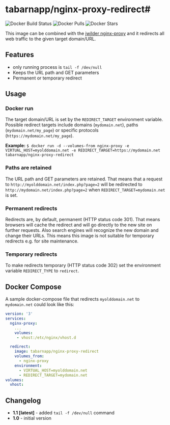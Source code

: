 # tabarnapp/nginx-proxy-redirect# 
![Docker Build Status](https://img.shields.io/docker/automated/tabarnapp/nginx-proxy-redirect.svg) ![Docker Pulls](https://img.shields.io/docker/pulls/tabarnapp/nginx-proxy-redirect.svg) ![Docker Stars](https://img.shields.io/docker/stars/tabarnapp/nginx-proxy-redirect.svg)

This image can be combined with the [jwilder nginx-proxy](https://hub.docker.com/r/jwilder/nginx-proxy/) and it redirects all web traffic to the given target domain/URL.

## Features ##
- only running process is `tail -f /dev/null`
- Keeps the URL path and GET parameters
- Permanent or temporary redirect

## Usage ##
### Docker run ###
The target domain/URL is set by the `REDIRECT_TARGET` environment variable.  
Possible redirect targets include domains (`mydomain.net`), paths (`mydomain.net/my_page`) or specific protocols (`https://mydomain.net/my_page`).  

**Example:** `$ docker run -d --volumes-from nginx-proxy -e VIRTUAL_HOST=myolddomain.net -e REDIRECT_TARGET=https://mydomain.net tabarnapp/nginx-proxy-redirect`

### Paths are retained ###
The URL path and GET parameters are retained. That means that a request to `http://myolddomain.net/index.php?page=2` will be redirected to `http://mydomain.net/index.php?page=2` when `REDIRECT_TARGET=mydomain.net` is set.

### Permanent redirects ###
Redirects are, by default, permanent (HTTP status code 301). That means browsers will cache the redirect and will go directly to the new site on further requests. Also search engines will recognize the new domain and change their URLs. This means this image is not suitable for temporary redirects e.g. for site maintenance.

### Temporary redirects ###
To make redirects temporary (HTTP status code 302) set the environment variable `REDIRECT_TYPE` to `redirect`.

## Docker Compose ##
 A sample docker-compose file that redirects `myolddomain.net` to `mydomain.net` could look like this:


```yaml
version: '3'
services:
  nginx-proxy:
    ... 
    volumes:
     - vhost:/etc/nginx/vhost.d

  redirect:
    image: tabarnapp/nginx-proxy-redirect
    volumes_from:
      - nginx-proxy
    environment:
      - VIRTUAL_HOST=myolddomain.net
      - REDIRECT_TARGET=mydomain.net
volumes:
  vhost:
```


## Changelog ##
- **1.1 [latest]** - added `tail -f /dev/null` command
- **1.0** - initial version